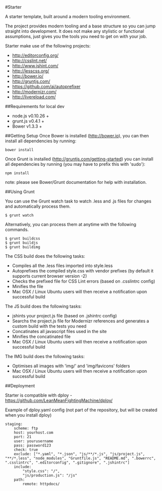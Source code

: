 #Starter

A starter template, built around a modern tooling environment.

The project provides modern tooling and a base structure so you can jump straight into development. It does not make any stylistic or functional assumptions, just gives you the tools you need to get on with your job.

Starter make use of the following projects:

- http://editorconfig.org/
- http://csslint.net/
- http://www.jshint.com/
- http://lesscss.org/
- http://bower.io/
- http://gruntjs.com/
- https://github.com/ai/autoprefixer
- http://modernizr.com/
- http://livereload.com/

##Requirements for local dev

- node.js v0.10.26 +
- grunt.js v0.4.1 +
- Bower v1.3.3 +

##Getting Setup
Once Bower is installed (http://bower.io), you can then install all dependencies by running:

    bower install

Once Grunt is installed (http://gruntjs.com/getting-started) you can install all dependencies by running (you may have to prefix this with 'sudo'):

    npm install

note: please see Bower/Grunt documentation for help with installation.

##Using Grunt

You can use the Grunt watch task to watch .less and .js files for changes and automatically process them.

    $ grunt watch

Alternatively, you can process them at anytime with the following commands.

    $ grunt buildcss
    $ grunt buildjs
    $ grunt buildimg

The CSS build does the following tasks:
- Compiles all the .less files imported into style.less
- Autoprefixes the compiled style.css with vendor prefixes (by default it supports current browser version -2)
- Checks the prefixed file for CSS Lint errors (based on .csslintrc config)
- Minifies the file
- Mac OSX / Linux Ubuntu users will then receive a notification upon successful build

The JS build does the following tasks:
- jshints your project.js file (based on .jshintrc config)
- Searchs the project.js file for Modernizr references and generates a custom build with the tests you need
- Concatinates all javascript files used in the site
- Minifies the concatinated file
- Mac OSX / Linux Ubuntu users will then receive a notification upon successful build

The IMG build does the following tasks:
- Optimises all images with 'img/' and 'img/favicons' folders
- Mac OSX / Linux Ubuntu users will then receive a notification upon successful build

##Deployment

Starter is compatible with dploy - https://github.com/LeanMeanFightingMachine/dploy/

Example of dploy.yaml config (not part of the repository, but will be created when you install dploy)

    staging:
        scheme: ftp
        host: yourhost.com
        port: 21
        user: yourusername
        pass: password123
        check: true
        exclude: ["*.yaml", "*.json", "js/**/*.js", "js/project.js", "**/*.less", "node_modules", "Gruntfile.js", "README.md", ".bowerrc", ".csslintrc", ".editorconfig", ".gitignore", ".jshintrc"]
        include:
            "style.css": "/",
            "js/production.js": "/js"
        path:
            remote: httpdocs/

